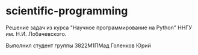 # scientific-programming

Решение задач из курса "Научное программирование на Python" ННГУ им. Н.И. Лобачевского. 

Выполнил студент группы 3822М1ПМад Голенков Юрий
